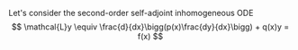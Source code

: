 Let's consider the second-order self-adjoint inhomogeneous ODE
$$
\mathcal{L}y \equiv \frac{d}{dx}\bigg(p(x)\frac{dy}{dx}\bigg) + q(x)y = f(x)
$$